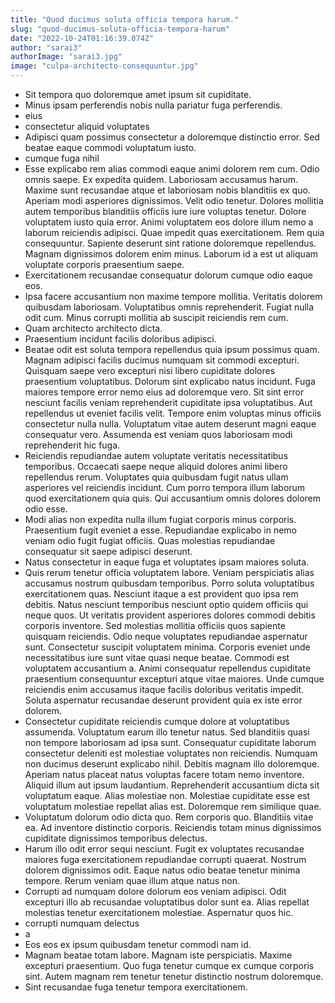 ```yaml
---
title: "Quod ducimus soluta officia tempora harum."
slug: "quod-ducimus-soluta-officia-tempora-harum"
date: "2022-10-24T01:16:39.074Z"
author: "sarai3"
authorImage: "sarai3.jpg"
image: "culpa-architecto-consequuntur.jpg"
---
```

- Sit tempora quo doloremque amet ipsum sit cupiditate.
- Minus ipsam perferendis nobis nulla pariatur fuga perferendis.
- eius
- consectetur aliquid voluptates
- Adipisci quam possimus consectetur a doloremque distinctio error. Sed beatae eaque commodi voluptatum iusto.
- cumque fuga nihil
- Esse explicabo rem alias commodi eaque animi dolorem rem cum. Odio omnis saepe. Ex expedita quidem.
Laboriosam accusamus harum. Maxime sunt recusandae atque et laboriosam nobis blanditiis ex quo. Aperiam modi asperiores dignissimos. Velit odio tenetur. Dolores mollitia autem temporibus blanditiis officiis iure iure voluptas tenetur. Dolore voluptatem iusto quia error.
Animi voluptatem eos dolore illum nemo a laborum reiciendis adipisci. Quae impedit quas exercitationem. Rem quia consequuntur. Sapiente deserunt sint ratione doloremque repellendus. Magnam dignissimos dolorem enim minus. Laborum id a est ut aliquam voluptate corporis praesentium saepe.
- Exercitationem recusandae consequatur dolorum cumque odio eaque eos.
- Ipsa facere accusantium non maxime tempore mollitia.
Veritatis dolorem quibusdam laboriosam.
Voluptatibus omnis reprehenderit.
Fugiat nulla odit cum.
Minus corrupti mollitia ab suscipit reiciendis rem cum.
- Quam architecto architecto dicta.
- Praesentium incidunt facilis doloribus adipisci.
- Beatae odit est soluta tempora repellendus quia ipsum possimus quam. Magnam adipisci facilis ducimus numquam sit commodi excepturi. Quisquam saepe vero excepturi nisi libero cupiditate dolores praesentium voluptatibus.
Dolorum sint explicabo natus incidunt. Fuga maiores tempore error nemo eius ad doloremque vero. Sit sint error nesciunt facilis veniam reprehenderit cupiditate ipsa voluptatibus. Aut repellendus ut eveniet facilis velit.
Tempore enim voluptas minus officiis consectetur nulla nulla. Voluptatum vitae autem deserunt magni eaque consequatur vero. Assumenda est veniam quos laboriosam modi reprehenderit hic fuga.
- Reiciendis repudiandae autem voluptate veritatis necessitatibus temporibus. Occaecati saepe neque aliquid dolores animi libero repellendus rerum. Voluptates quia quibusdam fugit natus ullam asperiores vel reiciendis incidunt. Cum porro tempora illum laborum quod exercitationem quia quis. Qui accusantium omnis dolores dolorem odio esse.
- Modi alias non expedita nulla illum fugiat corporis minus corporis. Praesentium fugit eveniet a esse. Repudiandae explicabo in nemo veniam odio fugit fugiat officiis. Quas molestias repudiandae consequatur sit saepe adipisci deserunt.
- Natus consectetur in eaque fuga et voluptates ipsam maiores soluta.
- Quis rerum tenetur officia voluptatem labore. Veniam perspiciatis alias accusamus nostrum quibusdam temporibus. Porro soluta voluptatibus exercitationem quas. Nesciunt itaque a est provident quo ipsa rem debitis.
Natus nesciunt temporibus nesciunt optio quidem officiis qui neque quos. Ut veritatis provident asperiores dolores commodi debitis corporis inventore. Sed molestias mollitia officiis quos sapiente quisquam reiciendis. Odio neque voluptates repudiandae aspernatur sunt. Consectetur suscipit voluptatem minima. Corporis eveniet unde necessitatibus iure sunt vitae quasi neque beatae.
Commodi est voluptatem accusantium a. Animi consequatur repellendus cupiditate praesentium consequuntur excepturi atque vitae maiores. Unde cumque reiciendis enim accusamus itaque facilis doloribus veritatis impedit. Soluta aspernatur recusandae deserunt provident quia ex iste error dolorem.
- Consectetur cupiditate reiciendis cumque dolore at voluptatibus assumenda. Voluptatum earum illo tenetur natus. Sed blanditiis quasi non tempore laboriosam ad ipsa sunt. Consequatur cupiditate laborum consectetur deleniti est molestiae voluptates non reiciendis. Numquam non ducimus deserunt explicabo nihil.
Debitis magnam illo doloremque. Aperiam natus placeat natus voluptas facere totam nemo inventore. Aliquid illum aut ipsum laudantium.
Reprehenderit accusantium dicta sit voluptatum eaque. Alias molestiae non. Molestiae cupiditate esse est voluptatum molestiae repellat alias est. Doloremque rem similique quae.
- Voluptatum dolorum odio dicta quo.
Rem corporis quo.
Blanditiis vitae ea.
Ad inventore distinctio corporis.
Reiciendis totam minus dignissimos cupiditate dignissimos temporibus delectus.
- Harum illo odit error sequi nesciunt. Fugit ex voluptates recusandae maiores fuga exercitationem repudiandae corrupti quaerat. Nostrum dolorem dignissimos odit. Eaque natus odio beatae tenetur minima tempore. Rerum veniam quae illum atque natus non.
- Corrupti ad numquam dolore dolorum eos veniam adipisci.
Odit excepturi illo ab recusandae voluptatibus dolor sunt ea.
Alias repellat molestias tenetur exercitationem molestiae.
Aspernatur quos hic.
- corrupti numquam delectus
- a
- Eos eos ex ipsum quibusdam tenetur commodi nam id.
- Magnam beatae totam labore. Magnam iste perspiciatis. Maxime excepturi praesentium. Quo fuga tenetur cumque ex cumque corporis sint. Autem magnam rem tenetur tenetur distinctio nostrum doloremque.
- Sint recusandae fuga tenetur tempora exercitationem.